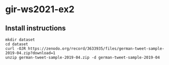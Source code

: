 # gir-ws2021-ex2

## Install instructions
```
mkdir dataset
cd dataset
curl -OJR https://zenodo.org/record/3633935/files/german-tweet-sample-2019-04.zip?download=1
unzip german-tweet-sample-2019-04.zip -d german-tweet-sample-2019-04
```